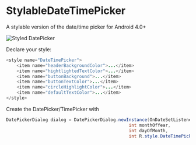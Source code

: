 StylableDateTimePicker
======================

A stylable version of the date/time picker for Android 4.0+

![Styled DatePicker](/../screenshots/screenshots/screenshot.png?raw=true "Example Theme")

Declare your style:

```java
<style name="DateTimePicker">
    <item name="headerBackgroundColor">...</item>
    <item name="hightlightedTextColor">...</item>
    <item name="buttonBackground">...</item>
    <item name="buttonTextColor">...</item>
    <item name="circleHighlightColor">...</item>
    <item name="defaultTextColor">...</item>
</style>
```

Create the DatePicker/TimePicker with

```java
DatePickerDialog dialog = DatePickerDialog.newInstance(OnDateSetListener callBack, int year,
                                               int monthOfYear,
                                               int dayOfMonth,
                                               int R.style.DateTimePicker);
```
